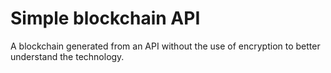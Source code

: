 # Simple blockchain API

A blockchain generated from an API without the use of encryption to better understand the technology.

